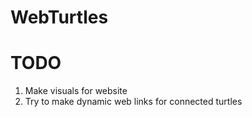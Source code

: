# WebTurtles

# TODO
1. Make visuals for website
2. Try to make dynamic web links for connected turtles

